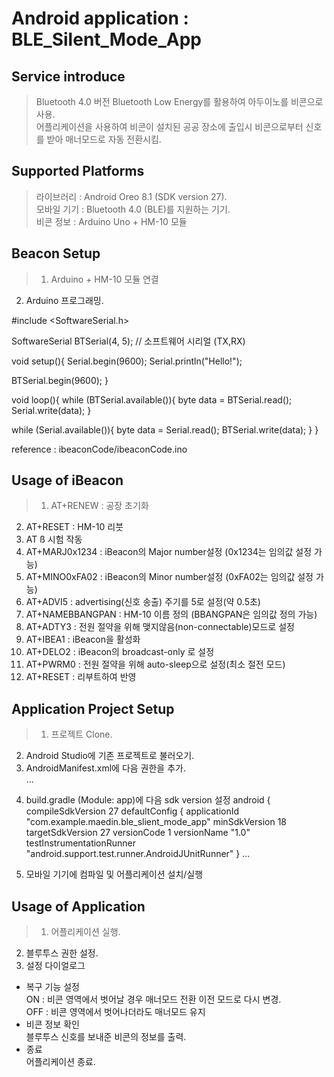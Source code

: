 
Android application : BLE_Silent_Mode_App
=================================================================================================================================
Service introduce
---------------------------------------------------------------------------------------------------------------------------------
>Bluetooth 4.0 버전 Bluetooth Low Energy를 활용하여 아두이노를 비콘으로 사용.  
어플리케이션을 사용하여 비콘이 설치된 공공 장소에 출입시 비콘으로부터 신호를 받아 매너모드로 자동 전환시킴.


Supported Platforms
---------------------------------------------------------------------------------------------------------------------------------
>라이브러리 : Android Oreo 8.1 (SDK version 27).  
모바일 기기 : Bluetooth 4.0 (BLE)를 지원하는 기기.  
비콘 정보 : Arduino Uno + HM-10 모듈  


Beacon Setup
---------------------------------------------------------------------------------------------------------------------------------
>1. Arduino + HM-10 모듈 연결  
2. Arduino 프로그래밍.  

#include <SoftwareSerial.h>

SoftwareSerial BTSerial(4, 5); // 소프트웨어 시리얼 (TX,RX)

void setup(){
Serial.begin(9600);
Serial.println("Hello!");

BTSerial.begin(9600);
}

void loop(){
  while (BTSerial.available()){
    byte data = BTSerial.read();
    Serial.write(data);
  }  

  while (Serial.available()){
    byte data = Serial.read();
    BTSerial.write(data);
  }
}

reference : ibeaconCode/ibeaconCode.ino

Usage of iBeacon
---------------------------------------------------------------------------------------------------------------------------------
>1. AT+RENEW : 공장 초기화  
2. AT+RESET : HM-10 리붓  
3. AT ß 시험 작동  
4. AT+MARJ0x1234 : iBeacon의 Major number설정 (0x1234는 임의값 설정 가능)  
5. AT+MINO0xFA02 : iBeacon의 Minor number설정 (0xFA02는 임의값 설정 가능)  
6. AT+ADVI5 : advertising(신호 송출) 주기를 5로 설정(약 0.5초)  
7. AT+NAMEBBANGPAN : HM-10 이름 정의 (BBANGPAN은 임의값 정의 가능)  
8. AT+ADTY3 : 전원 절약을 위해 맺지않음(non-connectable)모드로 설정  
9. AT+IBEA1 : iBeacon을 활성화  
10. AT+DELO2 : iBeacon의 broadcast-only 로 설정  
11. AT+PWRM0 : 전원 절약을 위해 auto-sleep으로 설정(최소 절전 모드)  
12. AT+RESET : 리부트하여 반영  

Application Project Setup
---------------------------------------------------------------------------------------------------------------------------------
>1. 프로젝트 Clone.  
2. Android Studio에 기존 프로젝트로 불러오기.  
3. AndroidManifest.xml에 다음 권한을 추가.  
...
</application>
    <uses-permission android:name="android.permission.ACCESS_NOTIFICATION_POLICY" />
</manifest>

4. build.gradle (Module: app)에 다음 sdk version 설정
android {
    compileSdkVersion 27
    defaultConfig {
        applicationId "com.example.maedin.ble_slient_mode_app"
        minSdkVersion 18
        targetSdkVersion 27
        versionCode 1
        versionName "1.0"
        testInstrumentationRunner "android.support.test.runner.AndroidJUnitRunner"
    }
    ...

5. 모바일 기기에 컴파일 및 어플리케이션 설치/실행  

Usage of Application
---------------------------------------------------------------------------------------------------------------------------------
>1. 어플리케이션 실행.  
2. 블루투스 권한 설정.  
3. 설정 다이얼로그  
- 복구 기능 설정  
ON : 비콘 영역에서 벗어날 경우 매너모드 전환 이전 모드로 다시 변경.  
OFF : 비콘 영역에서 벗어나더라도 매너모드 유지  
- 비콘 정보 확인  
블루투스 신호를 보내준 비콘의 정보를 출력.  
- 종료  
어플리케이션 종료.   
